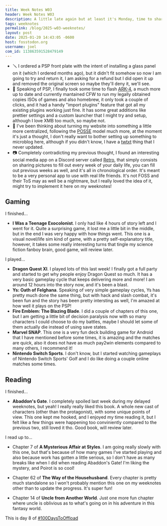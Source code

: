 ```yaml
---
title: Week Notes W03
header: Week Notes W03
description: A little late again but at least it's Monday, time to share some notes of the week!
tags: weeknotes
permalink: /blog/2025-w03-weeknotes/
layout: post
date: 2025-01-20 14:43:05 -0600
host: fosstodon.org
username: joel
com_id: 113863591528479149
---
```


- 🪛 I ordered a PSP front plate with the intent of installing a glass panel on it (which I ordered months ago), but it didn't fit somehow so now I am going to try and return it, I am asking for a refund but I did open it up and removed the original screen so maybe they'll deny it, we'll see.
- 🧑‍ Speaking of PSP, I finally took some time to flash [ARK-4](https://github.com/PSP-Archive/ARK-4), a much more up to date and currently mantained CFW to run my legally obtained copies ISOs of games and also homebrew, it only took a couple of clicks, and it had a handy "import plugins" feature that got all my existing plugins working just fine. It has some great additions like prettier settings and a custom launcher that I might try and setup, although I love XMB too much, so maybe not.
- 💭 I've been thinking about turning my website into something a little more centralized, following the [POSSE](https://indieweb.org/POSSE) model much more, at the moment it's just a thought, I don't really want to bother setting up something to microblog here, although if you didn't know, I have a [twtxt](https://chrono.tilde.cafe/twtxt.txt) thing that I never updated.
- 📷 Completely contradicting my previous thought, I found an interesting social media app on a Discord server called [Retro](https://retro.app), that simply consists on sharing pictures to fill out every week of your daily life, you can fill out previous weeks as well, and it's all in chronological order. It's meant to be a very personal app to use with real life friends. It's not FOSS and their ToS may as well be a nightmare, but I really loved the idea of it, might try to implement it here on my weeknotes!

## Gaming

I finished...
- __I Was a Teenage Exocolonist__. I only had like 4 hours of story left and I went for it. Quite a surprising game, it lost me a little bit in the middle, but in the end I was very happy with how things went. This one is a visual novel/life sim kind of game, with a pretty self-explanatory title, however, it takes some really interesting turns that tingle my science fiction fanboy brain, good game, will review later.

I played...
- **Dragon Quest XI**. I played lots of this last week! I finally got a full party and started to get why people enjoy Dragon Quest so much. It has a very basic gameplay cycle that keeps delivering more and more! I am around 12 hours into the story now, and it's been a blast.
- **Ys: Oath of Felghana**. Speaking of very simple gameplay cycles, Ys has pretty much done the same thing, but with hack and slash combat, it's been fun and the story has been pretty intersting as well, I'm amazed at how well it plays on the PSP!
- **Fire Emblem: The Blazing Blade**. I did a couple of chapters of this one, but I am getting a little bit of decision paralysis now with so many characters I could choose to do my battles, maybe I should let some of them actually die instead of using save states.
- **Marvel SNAP**. This one is a very fun deck building game for Android that I have mentioned before some times, it is amazing and the matches are quick, also it does not have as much pay2win elements compared to many others, I recommend it!
- **Nintendo Switch Sports**. I don't know, but I started watching gameplays of Nintendo Switch Sports' Golf and I do like doing a couple online matches some times.

## Reading

I finished...

- __Abaddon's Gate__. I completely spoiled last week during my delayed weeknotes, but yeah! I really really liked this book. A whole new cast of characters (other than the protagonist), with some unique points of view. This one kept me hooked, and I enjoyed my time reading it, but I felt like a few things were happening too conviniently compared to the previous two, still loved it tho. Good book, will review later.

I read up to...

- Chapter 7 of __A Mysterious Affair at Styles__. I am going really slowly with this one, but that's because of how many games I've started playing and also because work has gotten a little serious, so I don't have as many breaks like when I did when reading Abaddon's Gate! I'm liking the mystery, and Poirot is so cool!

- Chapter 62 of __The Way of the Househusband__. Every chapter is pretty much standalone so I won't probably mention this one on my weeknotes other than to update the progress. It's super fun!
- Chapter 14 of __Uncle from Another World__. Just one more fun chapter where uncle is oblivious as to what's going on in his adventure in this fantasy world.

This is day 8 of [#100DaysToOffload](https://100daystooffload.com)
